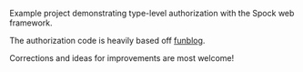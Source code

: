 Example project demonstrating type-level authorization with the Spock web
framework.

The authorization code is heavily based off
[funblog](https://github.com/agrafix/funblog/).

Corrections and ideas for improvements are most welcome!
